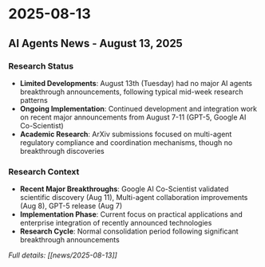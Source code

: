 # 2025-08-13

## AI Agents News - August 13, 2025

### Research Status
- **Limited Developments**: August 13th (Tuesday) had no major AI agents breakthrough announcements, following typical mid-week research patterns
- **Ongoing Implementation**: Continued development and integration work on recent major announcements from August 7-11 (GPT-5, Google AI Co-Scientist)
- **Academic Research**: ArXiv submissions focused on multi-agent regulatory compliance and coordination mechanisms, though no breakthrough discoveries

### Research Context
- **Recent Major Breakthroughs**: Google AI Co-Scientist validated scientific discovery (Aug 11), Multi-agent collaboration improvements (Aug 8), GPT-5 release (Aug 7)
- **Implementation Phase**: Current focus on practical applications and enterprise integration of recently announced technologies
- **Research Cycle**: Normal consolidation period following significant breakthrough announcements

*Full details: [[news/2025-08-13]]*